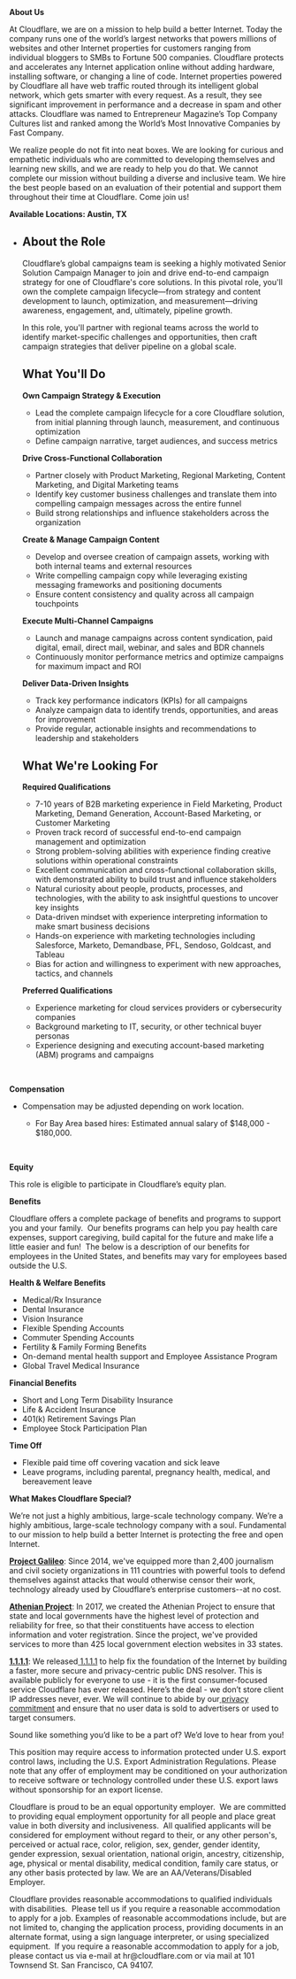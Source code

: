 <div class="content-intro">
	<div><strong>About Us</strong></div>
	<div>
		<p>At Cloudflare, we are on a mission to help build a better Internet. Today the company runs one of the world’s largest networks that powers millions of websites and other Internet properties for customers ranging from individual bloggers to SMBs to Fortune 500 companies. Cloudflare protects and accelerates any Internet application online without adding hardware, installing software, or changing a line of code. Internet properties powered by Cloudflare all have web traffic routed through its intelligent global network, which gets smarter with every request. As a result, they see significant improvement in performance and a decrease in spam and other attacks. Cloudflare was named to Entrepreneur Magazine’s Top Company Cultures list and ranked among the World’s Most Innovative Companies by Fast Company.&nbsp;</p>
		<p><span style="font-weight: 400;">We realize people do not fit into neat boxes. We are looking for curious and empathetic individuals who are committed to developing themselves and learning new skills, and we are ready to help you do that. We cannot complete our mission without building a diverse and inclusive team. We hire the best people based on an evaluation of their potential and support them throughout their time at Cloudflare. Come join us!&nbsp;</span></p>
	</div>
</div>
<p><strong>Available Locations: Austin, TX</strong></p>
<ul>
	<li>
		<h2><strong>About the Role</strong></h2>
		<p>Cloudflare’s global campaigns team is seeking a highly motivated Senior Solution Campaign Manager to join and drive end-to-end campaign strategy for one of Cloudflare's core solutions. In this pivotal role, you'll own the complete campaign lifecycle—from strategy and content development to launch, optimization, and measurement—driving awareness, engagement, and, ultimately, pipeline growth.&nbsp;</p>
		<p>In this role, you'll partner with regional teams across the world to identify market-specific challenges and opportunities, then craft campaign strategies that deliver pipeline on a global scale.</p>
		<h2><strong>What You'll Do</strong></h2>
		<p><strong>Own Campaign Strategy &amp; Execution</strong></p>
		<ul>
			<li>Lead the complete campaign lifecycle for a core Cloudflare solution, from initial planning through launch, measurement, and continuous optimization</li>
			<li>Define campaign narrative, target audiences, and success metrics</li>
		</ul>
		<p><strong>Drive Cross-Functional Collaboration</strong></p>
		<ul>
			<li>Partner closely with Product Marketing, Regional Marketing, Content Marketing, and Digital Marketing teams</li>
			<li>Identify key customer business challenges and translate them into compelling campaign messages across the entire funnel</li>
			<li>Build strong relationships and influence stakeholders across the organization</li>
		</ul>
		<p><strong>Create &amp; Manage Campaign Content</strong></p>
		<ul>
			<li>Develop and oversee creation of campaign assets, working with both internal teams and external resources</li>
			<li>Write compelling campaign copy while leveraging existing messaging frameworks and positioning documents</li>
			<li>Ensure content consistency and quality across all campaign touchpoints</li>
		</ul>
		<p><strong>Execute Multi-Channel Campaigns</strong></p>
		<ul>
			<li>Launch and manage campaigns across content syndication, paid digital, email, direct mail, webinar, and sales and BDR channels</li>
			<li>Continuously monitor performance metrics and optimize campaigns for maximum impact and ROI</li>
		</ul>
		<p><strong>Deliver Data-Driven Insights</strong></p>
		<ul>
			<li>Track key performance indicators (KPIs) for all campaigns</li>
			<li>Analyze campaign data to identify trends, opportunities, and areas for improvement</li>
			<li>Provide regular, actionable insights and recommendations to leadership and stakeholders</li>
		</ul>
		<h2><strong>What We're Looking For</strong></h2>
		<p><strong>Required Qualifications</strong></p>
		<ul>
			<li>7-10 years of B2B marketing experience in Field Marketing, Product Marketing, Demand Generation, Account-Based Marketing, or Customer Marketing</li>
			<li>Proven track record of successful end-to-end campaign management and optimization</li>
			<li>Strong problem-solving abilities with experience finding creative solutions within operational constraints</li>
			<li>Excellent communication and cross-functional collaboration skills, with demonstrated ability to build trust and influence stakeholders</li>
			<li>Natural curiosity about people, products, processes, and technologies, with the ability to ask insightful questions to uncover key insights</li>
			<li>Data-driven mindset with experience interpreting information to make smart business decisions</li>
			<li>Hands-on experience with marketing technologies including Salesforce, Marketo, Demandbase, PFL, Sendoso, Goldcast, and Tableau</li>
			<li>Bias for action and willingness to experiment with new approaches, tactics, and channels</li>
		</ul>
		<p><strong>Preferred Qualifications</strong></p>
		<ul>
			<li>Experience marketing for cloud services providers or cybersecurity companies</li>
			<li>Background marketing to IT, security, or other technical buyer personas</li>
			<li>Experience designing and executing account-based marketing (ABM) programs and campaigns</li>
		</ul>
	</li>
</ul>
<p>&nbsp;</p>
<p><strong>Compensation</strong></p>
<ul>
	<li>
		<p>Compensation may be adjusted depending on work location.</p>
		<ul>
			<li>For Bay Area based hires: Estimated annual salary of $148,000 - $180,000.</li>
		</ul>
		<p>&nbsp;</p>
	</li>
</ul>
<p><strong>Equity</strong></p>
<p>This role is eligible to participate in Cloudflare’s equity plan.</p>
<p><strong>Benefits</strong></p>
<p>Cloudflare offers a complete package of benefits and programs to support you and your family.&nbsp; Our benefits programs can help you pay health care expenses, support caregiving, build capital for the future and make life a little easier and fun!&nbsp; The below is a description of our benefits for employees in the United States, and benefits may vary for employees based outside the U.S.</p>
<p><strong>Health &amp; Welfare Benefits</strong></p>
<ul>
	<li>Medical/Rx Insurance</li>
	<li>Dental Insurance</li>
	<li>Vision Insurance</li>
	<li>Flexible Spending Accounts</li>
	<li>Commuter Spending Accounts</li>
	<li>Fertility &amp; Family Forming Benefits</li>
	<li>On-demand mental health support and Employee Assistance Program</li>
	<li>Global Travel Medical Insurance</li>
</ul>
<p><strong>Financial Benefits</strong></p>
<ul>
	<li>Short and Long Term Disability Insurance</li>
	<li>Life &amp; Accident Insurance</li>
	<li>401(k) Retirement Savings Plan</li>
	<li>Employee Stock Participation Plan</li>
</ul>
<p><strong>Time Off</strong></p>
<ul>
	<li>Flexible paid time off covering vacation and sick leave</li>
	<li>Leave programs, including parental, pregnancy health, medical, and bereavement leave</li>
</ul>
<div class="content-conclusion">
	<p><strong>What Makes Cloudflare Special?</strong></p>
	<p><span style="font-weight: 400;">We’re not just a highly ambitious, large-scale technology company. We’re a highly ambitious, large-scale technology company with a soul. Fundamental to our mission to help build a better Internet is protecting the free and open Internet.</span></p>
	<p><a href="https://blog.cloudflare.com/protecting-free-expression-online/"><strong>Project Galileo</strong></a><span style="font-weight: 400;">: Since 2014, we've equipped more than 2,400 journalism and civil society organizations in 111 countries with powerful tools to defend themselves against attacks that would otherwise censor their work, technology already used by Cloudflare’s enterprise customers--at no cost.</span></p>
	<p><strong><a href="https://www.cloudflare.com/athenian/">Athenian Project</a></strong><span style="font-weight: 400;">: In 2017, we created the Athenian Project to ensure that state and local governments have the highest level of protection and reliability for free, so that their constituents have access to election information and voter registration. Since the project, we've provided services to more than 425 local government election websites in 33 states.</span></p>
	<p><a href="https://1.1.1.1/"><strong>1.1.1.1</strong></a><span style="font-weight: 400;">: We released</span><a href="https://1.1.1.1/"> <span style="font-weight: 400;">1.1.1.1</span></a><span style="font-weight: 400;"> to help fix the foundation of the Internet by building a faster, more secure and privacy-centric public DNS resolver. This is available publicly for everyone to use - it is the first consumer-focused service Cloudflare has ever released. Here’s the deal - we don’t store client IP addresses never, ever. We will continue to abide by our</span><a href="https://developers.cloudflare.com/1.1.1.1/privacy/public-dns-resolver"> privacy commitment</a><span style="font-weight: 400;"> and ensure that no user data is sold to advertisers or used to target consumers.</span></p>
	<p><span style="font-weight: 400;">Sound like something you’d like to be a part of? We’d love to hear from you!</span></p>
	<p><span style="font-weight: 400;">This position may require access to information protected under U.S. export control laws, including the U.S. Export Administration Regulations. Please note that any offer of employment may be conditioned on your authorization to receive software or technology controlled under these U.S. export laws without sponsorship for an export license.</span></p>
	<p><span style="font-weight: 400;">Cloudflare is proud to be an equal opportunity employer. &nbsp;We are committed to providing equal employment opportunity for all people and place great value in both diversity and inclusiveness. &nbsp;All qualified applicants will be considered for employment without regard to their, or any other person's, perceived or actual</span> <span style="font-weight: 400;">race, color, religion, sex, gender, gender identity, gender expression, sexual orientation, national origin, ancestry, citizenship, age, physical or mental disability, medical condition, family care status, or any other basis protected by law. </span><span style="font-weight: 400;">We are an AA/Veterans/Disabled Employer.</span></p>
	<p><span style="font-weight: 400;">Cloudflare provides reasonable accommodations to qualified individuals with disabilities. &nbsp;Please tell us if you require a reasonable accommodation to apply for a job. Examples of reasonable accommodations include, but are not limited to, changing the application process, providing documents in an alternate format, using a sign language interpreter, or using specialized equipment. &nbsp;If you require a reasonable accommodation to apply for a job, please contact us via e-mail at </span><span style="font-weight: 400;">hr@cloudflare.com</span><span style="font-weight: 400;"> or via mail at 101 Townsend St. San Francisco, CA 94107.</span></p>
</div>